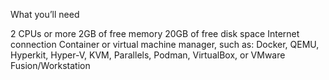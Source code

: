 What you’ll need 

 2 CPUs or more
 2GB of free memory
 20GB of free disk space
 Internet connection
 Container or virtual machine manager, such as: Docker, QEMU, Hyperkit, Hyper-V, KVM, Parallels,   Podman, VirtualBox, or VMware Fusion/Workstation
